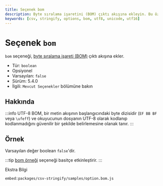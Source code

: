 ```yaml
---
title: Seçenek bom
description: Byte sıralama işaretini (BOM) çıktı akışına ekleyin. Bu özellik, belge kodlamasının doğru bir şekilde belirlenmesine yardımcı olur.
keywords: [csv, stringify, options, bom, utf8, unicode, utf16]
---
```


# Seçenek `bom`

`bom` seçeneği, [byte sıralama işareti (BOM)](https://en.wikipedia.org/wiki/Byte_order_mark) çıktı akışına ekler.

* Tür: `boolean`
* Opsiyonel
* Varsayılan: `false`
* Sürüm: 5.4.0
* İlgili: `Mevcut Seçenekler` bölümüne bakın

## Hakkında

:::info
UTF-8 BOM, bir metin akışının başlangıcındaki byte dizisidir (`EF BB BF` veya `\ufeff`) ve okuyucunun dosyanın UTF-8 olarak kodlanıp kodlanmadığını güvenilir bir şekilde belirlemesine olanak tanır.
:::

## Örnek

Varsayılan değer boolean `false`'dir. 

:::tip
[bom örneği](https://github.com/adaltas/node-csv/blob/master/packages/csv-parse/samples/option.bom.js) seçeneği basitçe etkinleştirir.
:::


Ekstra Bilgi

`embed:packages/csv-stringify/samples/option.bom.js`
